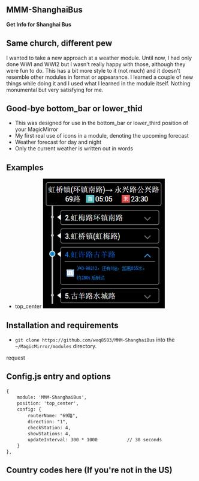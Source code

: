 ## MMM-ShanghaiBus

**Get Info for Shanghai Bus**

## Same church, different pew

I wanted to take a new approach at a weather module. Until now, I had only done WWI and WWI2 but I
wasn't really happy with those, although they were fun to do. This has a bit more style to it (not much)
and it doesn't resemble other modules in format or appearance. I learned a couple of new things while
doing it and I used what I learned in the module itself. Nothing monumental but very satisfying for me.

## Good-bye bottom_bar or lower_thid

* This was designed for use in the bottom_bar or lower_third position of your MagicMirror
* My first real use of icons in a module, denoting the upcoming forecast
* Weather forecast for day and night
* Only the current weather is written out in words

## Examples

* top_center
![](images/demo.png)


## Installation and requirements

* `git clone https://github.com/wxq8503/MMM-ShanghaiBus` into the `~/MagicMirror/modules` directory.

request

## Config.js entry and options

    {
		module: 'MMM-ShanghaiBus',
		position: 'top_center',
		config: {
			routerName: "69路",
			direction: "1",
			checkStation: 4,
			showStations: 4,
			updateInterval: 300 * 1000           // 30 seconds
		}
	},



## Country codes here (If you're not in the US)


